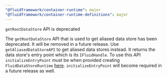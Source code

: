 ```yaml
---
"@fluidframework/container-runtime": major
"@fluidframework/container-runtime-definitions": major
---
```


`getRootDataStore` API is deprecated

The `getRootDataStore` API that is used to get aliased data store has been deprecated. It will be removed in a future release.
Use `getAliasedDataStoreAPI` to get aliased data stores instead. It returns the data store's entry point which is its `IFluidHandle`. To use this API `initializeEntryPoint` must be when provided creating `FluidDataStoreRuntime` [here](https://github.com/microsoft/FluidFramework/blob/7401729c533e7f2f412778c93e84f3cb34aed41b/packages/runtime/datastore/src/dataStoreRuntime.ts#L243). `initializeEntryPoint` will become required in a future release as well.

